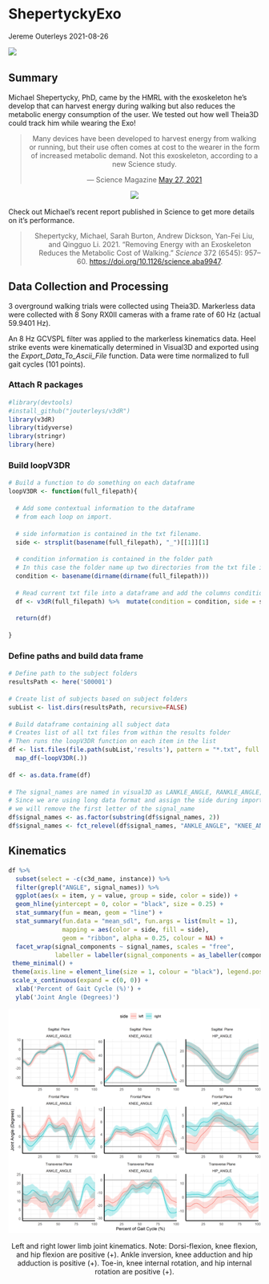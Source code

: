 ShepertyckyExo
================
Jereme Outerleys
2021-08-26

<!--html_preserve-->

<img src="https://www.queensu.ca/sites/default/files/assets/pages/QueensLogo_red.png" width="200px" heigth="200px"/><!--/html_preserve-->

## Summary

Michael Shepertycky, PhD, came by the HMRL with the exoskeleton he’s
develop that can harvest energy during walking but also reduces the
metabolic energy consumption of the user. We tested out how well Theia3D
could track him while wearing the Exo!

<center>
<blockquote class="twitter-tweet">
<p lang="en" dir="ltr">
Many devices have been developed to harvest energy from walking or
running, but their use often comes at cost to the wearer in the form of
increased metabolic demand. Not this exoskeleton, according to a new
Science study.
</p>
— Science Magazine
<a href="https://twitter.com/ScienceMagazine/status/1398021328746201094?ref_src=twsrc%5Etfw">May
27, 2021</a>
</blockquote>
</center>
<a href="https://twitter.com/ScienceMagazine/status/1398021328746201094">
<center>
<img src="tweet.gif"/>
</center>

</a>

Check out Michael’s recent report published in Science to get more
details on it’s performance.

<center>
<blockquote>
<p>

<div id="refs" class="references csl-bib-body hanging-indent">

<div id="ref-Shepertycky2021" class="csl-entry">

Shepertycky, Michael, Sarah Burton, Andrew Dickson, Yan-Fei Liu, and
Qingguo Li. 2021. “Removing Energy with an Exoskeleton Reduces the
Metabolic Cost of Walking.” *Science* 372 (6545): 957–60.
<https://doi.org/10.1126/science.aba9947>.

</div>

</div>

</p>
</blockquote>
</center>

## Data Collection and Processing

3 overground walking trials were collected using Theia3D. Markerless
data were collected with 8 Sony RX0II cameras with a frame rate of 60 Hz
(actual 59.9401 Hz).

An 8 Hz GCVSPL filter was applied to the markerless kinematics data.
Heel strike events were kinematically determined in Visual3D and
exported using the *Export\_Data\_To\_Ascii\_File* function. Data were
time normalized to full gait cycles (101 points).

### Attach R packages

``` r
#library(devtools)
#install_github("jouterleys/v3dR")
library(v3dR)
library(tidyverse)
library(stringr)
library(here)
```

### Build loopV3DR

``` r
# Build a function to do something on each dataframe
loopV3DR <- function(full_filepath){
  
  # Add some contextual information to the dataframe
  # from each loop on import.
  
  # side information is contained in the txt filename.
  side <- strsplit(basename(full_filepath), "_")[[1]][1]
  
  # condition information is contained in the folder path
  # In this case the folder name up two directories from the txt file is the subID
  condition <- basename(dirname(dirname(full_filepath)))
  
  # Read current txt file into a dataframe and add the columns condition and side.
  df <- v3dR(full_filepath) %>%  mutate(condition = condition, side = side)
  
  return(df)
  
}
```

### Define paths and build data frame

``` r
# Define path to the subject folders
resultsPath <- here('S00001')

# Create list of subjects based on subject folders
subList <- list.dirs(resultsPath, recursive=FALSE)

# Build dataframe containing all subject data
# Creates list of all txt files from within the results folder
# Then runs the loopV3DR function on each item in the list
df <- list.files(file.path(subList,'results'), pattern = "*.txt", full.names = TRUE) %>% 
  map_df(~loopV3DR(.)) 

df <- as.data.frame(df)

# The signal_names are named in visual3D as LANKLE_ANGLE, RANKLE_ANGLE, etc.
# Since we are using long data format and assign the side during import
# we will remove the first letter of the signal_name
df$signal_names <- as.factor(substring(df$signal_names, 2))
df$signal_names <- fct_relevel(df$signal_names, "ANKLE_ANGLE", "KNEE_ANGLE", "HIP_ANGLE")
```

## Kinematics

``` r
df %>%
  subset(select = -c(c3d_name, instance)) %>%
  filter(grepl("ANGLE", signal_names)) %>%
  ggplot(aes(x = item, y = value, group = side, color = side)) +
  geom_hline(yintercept = 0, color = "black", size = 0.25) +
  stat_summary(fun = mean, geom = "line") +
  stat_summary(fun.data = "mean_sdl", fun.args = list(mult = 1),
               mapping = aes(color = side, fill = side),
               geom = "ribbon", alpha = 0.25, colour = NA) +
  facet_wrap(signal_components ~ signal_names, scales = "free",
             labeller = labeller(signal_components = as_labeller(component_names))) +
 theme_minimal() +
 theme(axis.line = element_line(size = 1, colour = "black"), legend.position = "top") +
 scale_x_continuous(expand = c(0, 0)) +
  xlab('Percent of Gait Cycle (%)') +
  ylab('Joint Angle (Degrees)')
```

<div class="figure" style="text-align: center">

<img src="README_files/figure-gfm/kinematics_right_fig-1.png" alt="Left and right lower limb joint kinematics. Note: Dorsi-flexion, knee flexion, and hip flexion are positive (+). Ankle inversion, knee adduction and hip adduction is positive (+). Toe-in, knee internal rotation, and hip internal rotation are positive (+)."  />
<p class="caption">
Left and right lower limb joint kinematics. Note: Dorsi-flexion, knee
flexion, and hip flexion are positive (+). Ankle inversion, knee
adduction and hip adduction is positive (+). Toe-in, knee internal
rotation, and hip internal rotation are positive (+).
</p>

</div>
